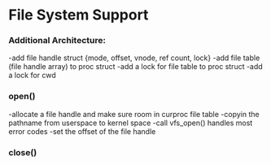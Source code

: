 # File System Support # 

### Additional Architecture: ###
-add file handle struct {mode, offset, vnode, ref count, lock}
-add file table (file handle array) to proc struct
-add a lock for file table to proc struct
-add a lock for cwd

### open() ###
-allocate a file handle and make sure room in curproc file table
-copyin the pathname from userspace to kernel space
-call vfs_open() handles most error codes
-set the offset of the file handle

### close() ###
